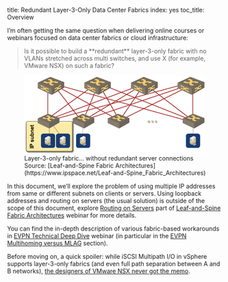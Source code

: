 title: Redundant Layer-3-Only Data Center Fabrics
index: yes
toc_title: Overview

I’m often getting the same question when delivering online courses or webinars focused on data center fabrics or cloud infrastructure:

<blockquote class='cite' markdown='1'>Is it possible to build a **redundant** layer-3-only fabric with no VLANs stretched across multi switches, and use X (for example, VMware NSX) on such a fabric?</blockquote>

<figure markdown='1'>
  <img src="Nonredundant-L3-Fabric.png">
  <figcaption>Layer-3-only fabric... without redundant server connections<br />Source: [Leaf-and-Spine Fabric Architectures](https://www.ipspace.net/Leaf-and-Spine_Fabric_Architectures)</figcaption>
</figure>

In this document, we’ll explore the problem of using multiple IP addresses from same or different subnets on clients or servers. Using loopback addresses and routing on servers (the usual solution) is outside of the scope of this document, explore [Routing on Servers](https://my.ipspace.net/bin/list?id=Clos#ROUTING_SERVERS) part of [Leaf-and-Spine Fabric Architectures](https://www.ipspace.net/Leaf-and-Spine_Fabric_Architectures) webinar for more details.

You can find the in-depth description of various fabric-based workarounds in [EVPN Technical Deep Dive](https://www.ipspace.net/EVPN_Technical_Deep_Dive) webinar (in particular in the [EVPN Multihoming versus MLAG](https://my.ipspace.net/bin/list?id=EVPN#MH) section).

Before moving on, a quick spoiler: while iSCSI Multipath I/O in vSphere supports layer-3-only fabrics (and even full path separation between A and B networks), [the designers of VMware NSX never got the memo](https://blog.ipspace.net/2020/02/do-we-need-complex-data-center-switches.html).

